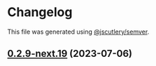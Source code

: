 # Changelog

This file was generated using [@jscutlery/semver](https://github.com/jscutlery/semver).

## [0.2.9-next.19](https://git.whc.fyi/WillowHayward/lipwig/compare/v0.2.9-next.18...v0.2.9-next.19) (2023-07-06)
